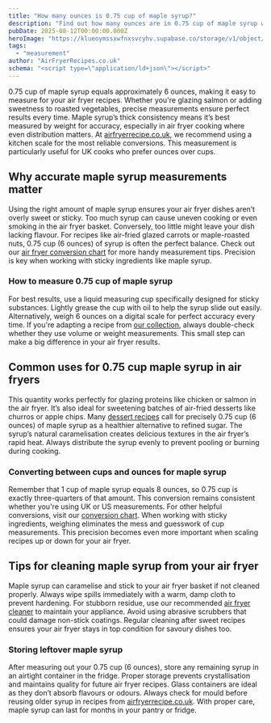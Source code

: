 ```yaml
---
title: "How many ounces is 0.75 cup of maple syrup?"
description: "Find out how many ounces are in 0.75 cup of maple syrup with this easy conversion guide—perfect for air fryer recipes!"
pubDate: 2025-08-12T00:00:00.000Z
heroImage: "https://klueoymssxwfnxsvcyhv.supabase.co/storage/v1/object/public/md/how-many-ounces-is-0-75-cup-of-maple-syrup-182fdaba.webp"
tags:
  - "measurement"
author: "AirFryerRecipes.co.uk"
schema: "<script type=\"application/ld+json\"></script>"
---
```


<p>0.75 cup of maple syrup equals approximately 6 ounces, making it easy to measure for your air fryer recipes. Whether you're glazing salmon or adding sweetness to roasted vegetables, precise measurements ensure perfect results every time. Maple syrup’s thick consistency means it’s best measured by weight for accuracy, especially in air fryer cooking where even distribution matters. At <a href=https://www.airfryerrecipe.co.uk>airfryerrecipe.co.uk</a>, we recommend using a kitchen scale for the most reliable conversions. This measurement is particularly useful for UK cooks who prefer ounces over cups.</p>  

<h2>Why accurate maple syrup measurements matter</h2>  
<p>Using the right amount of maple syrup ensures your air fryer dishes aren’t overly sweet or sticky. Too much syrup can cause uneven cooking or even smoking in the air fryer basket. Conversely, too little might leave your dish lacking flavour. For recipes like air-fried glazed carrots or maple-roasted nuts, 0.75 cup (6 ounces) of syrup is often the perfect balance. Check out our <a href=https://www.airfryerrecipe.co.uk/air-fryer-conversion-chart>air fryer conversion chart</a> for more handy measurement tips. Precision is key when working with sticky ingredients like maple syrup.</p>  

<h3>How to measure 0.75 cup of maple syrup</h3>  
<p>For best results, use a liquid measuring cup specifically designed for sticky substances. Lightly grease the cup with oil to help the syrup slide out easily. Alternatively, weigh 6 ounces on a digital scale for perfect accuracy every time. If you're adapting a recipe from <a href=https://www.airfryerrecipe.co.uk/recipes>our collection</a>, always double-check whether they use volume or weight measurements. This small step can make a big difference in your air fryer results.</p>  

<h2>Common uses for 0.75 cup maple syrup in air fryers</h2>  
<p>This quantity works perfectly for glazing proteins like chicken or salmon in the air fryer. It’s also ideal for sweetening batches of air-fried desserts like churros or apple chips. Many <a href=https://www.airfryerrecipe.co.uk/recipe-category/dessert>dessert recipes</a> call for precisely 0.75 cup (6 ounces) of maple syrup as a healthier alternative to refined sugar. The syrup’s natural caramelisation creates delicious textures in the air fryer’s rapid heat. Always distribute the syrup evenly to prevent pooling or burning during cooking.</p>  

<h3>Converting between cups and ounces for maple syrup</h3>  
<p>Remember that 1 cup of maple syrup equals 8 ounces, so 0.75 cup is exactly three-quarters of that amount. This conversion remains consistent whether you're using UK or US measurements. For other helpful conversions, visit our <a href=https://www.airfryerrecipe.co.uk/air-fryer-conversion-chart>conversion chart</a>. When working with sticky ingredients, weighing eliminates the mess and guesswork of cup measurements. This precision becomes even more important when scaling recipes up or down for your air fryer.</p>  

<h2>Tips for cleaning maple syrup from your air fryer</h2>  
<p>Maple syrup can caramelise and stick to your air fryer basket if not cleaned properly. Always wipe spills immediately with a warm, damp cloth to prevent hardening. For stubborn residue, use our recommended <a href=https://www.airfryerrecipe.co.uk/air-fryer-cleaner>air fryer cleaner</a> to maintain your appliance. Avoid using abrasive scrubbers that could damage non-stick coatings. Regular cleaning after sweet recipes ensures your air fryer stays in top condition for savoury dishes too.</p>  

<h3>Storing leftover maple syrup</h3>  
<p>After measuring out your 0.75 cup (6 ounces), store any remaining syrup in an airtight container in the fridge. Proper storage prevents crystallisation and maintains quality for future air fryer recipes. Glass containers are ideal as they don’t absorb flavours or odours. Always check for mould before reusing older syrup in recipes from <a href=https://www.airfryerrecipe.co.uk>airfryerrecipe.co.uk</a>. With proper care, maple syrup can last for months in your pantry or fridge.</p>
